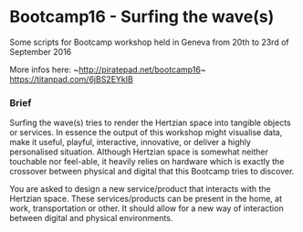# Bootcamp16 - Surfing the wave(s)

Some scripts for Bootcamp workshop held in Geneva from 20th to 23rd of September 2016

More infos here: ~http://piratepad.net/bootcamp16~ https://titanpad.com/6jBS2EYkIB

### Brief
Surfing the wave(s) tries to render the Hertzian space into tangible objects or services. In essence the output of this workshop might visualise data, make it useful, playful, interactive, innovative, or deliver a highly personalised situation. Although Hertzian space is somewhat neither touchable nor feel-able, it heavily relies on hardware which is exactly the crossover between physical and digital that this Bootcamp tries to discover.

You are asked to design a new service/product that interacts with the Hertzian space. These services/products can be present in the home, at work, transportation or other. It should allow for a new way of interaction between digital and physical environments.
